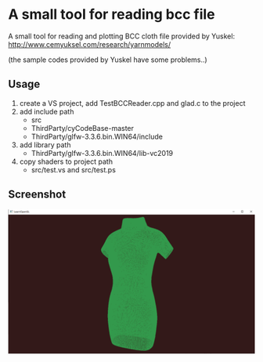 # A small tool for reading bcc file

A small tool for reading and plotting BCC cloth file provided by Yuskel: http://www.cemyuksel.com/research/yarnmodels/

(the sample codes provided by Yuskel have some problems..)

## Usage

1. create a VS project, add TestBCCReader.cpp and glad.c to the project
2. add include path
   * src
   * ThirdParty/cyCodeBase-master
   * ThirdParty/glfw-3.3.6.bin.WIN64/include
3. add library path
   * ThirdParty/glfw-3.3.6.bin.WIN64/lib-vc2019
4. copy shaders to project path
   * src/test.vs  and src/test.ps

## Screenshot

![app](app.png)
